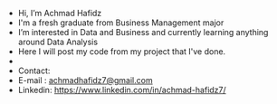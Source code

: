 - Hi, I’m Achmad Hafidz
- I'm a fresh graduate from Business Management major
- I’m interested in Data and Business and currently learning anything around Data Analysis
- Here I will post my code from my project that I've done.
-
- Contact:
- E-mail : achmadhafidz7@gmail.com
- Linkedin: https://www.linkedin.com/in/achmad-hafidz7/


<!---
achmadhafidz7/achmadhafidz7 is a ✨ special ✨ repository because its `README.md` (this file) appears on your GitHub profile.
You can click the Preview link to take a look at your changes.
--->
